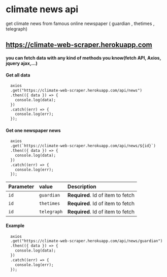 
# climate news api 

get climate news from famous online newspaper 
( guardian , thetimes , telegraph)

## https://climate-web-scraper.herokuapp.com

#### you can fetch data with any kind of methods you know(fetch API, Axios, jquery ajax,...)


#### Get all data

```diff
  axios
  .get("https://climate-web-scraper.herokuapp.com/api/news")
  .then(({ data }) => {
    console.log(data);
  })
  .catch((err) => {
    console.log(err);
  });
```


#### Get one newspaper news

```diff
  axios
  .get(`https://climate-web-scraper.herokuapp.com/api/news/${id}`)
  .then(({ data }) => {
    console.log(data);
  })
  .catch((err) => {
    console.log(err);
  });
```

| Parameter | value     | Description                       |
| :-------- | :------- | :-------------------------------- |
| `id`      | `guardian` | **Required**. Id of item to fetch |
| `id`      | `thetimes` | **Required**. Id of item to fetch |
| `id`      | `telegraph` | **Required**. Id of item to fetch |


#### Example

```diff
  axios
  .get("https://climate-web-scraper.herokuapp.com/api/news/guardian")
  .then(({ data }) => {
    console.log(data);
  })
  .catch((err) => {
    console.log(err);
  });
```

